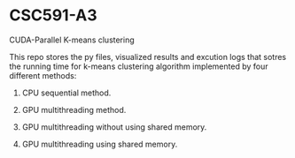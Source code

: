 # CSC591-A3
CUDA-Parallel K-means clustering

This repo stores the py files, visualized results and excution logs that sotres the running time for k-means clustering algorithm implemented by four different methods:
1. CPU sequential method.
   
3. GPU multithreading method.
4. GPU multithreading without using shared memory.
5. GPU multithreading using shared memory.

   
